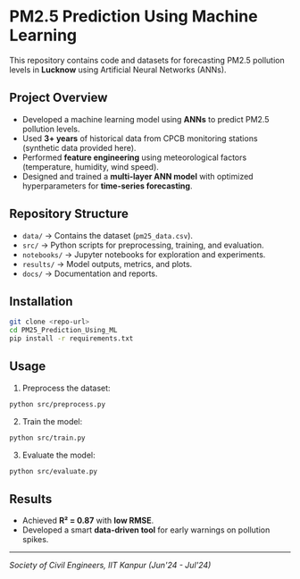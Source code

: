 # PM2.5 Prediction Using Machine Learning

This repository contains code and datasets for forecasting PM2.5 pollution levels in **Lucknow** using Artificial Neural Networks (ANNs).

## Project Overview
- Developed a machine learning model using **ANNs** to predict PM2.5 pollution levels.  
- Used **3+ years** of historical data from CPCB monitoring stations (synthetic data provided here).  
- Performed **feature engineering** using meteorological factors (temperature, humidity, wind speed).  
- Designed and trained a **multi-layer ANN model** with optimized hyperparameters for **time-series forecasting**.  

## Repository Structure
- `data/` → Contains the dataset (`pm25_data.csv`).  
- `src/` → Python scripts for preprocessing, training, and evaluation.  
- `notebooks/` → Jupyter notebooks for exploration and experiments.  
- `results/` → Model outputs, metrics, and plots.  
- `docs/` → Documentation and reports.  

## Installation
```bash
git clone <repo-url>
cd PM25_Prediction_Using_ML
pip install -r requirements.txt
```

## Usage
1. Preprocess the dataset:
```bash
python src/preprocess.py
```
2. Train the model:
```bash
python src/train.py
```
3. Evaluate the model:
```bash
python src/evaluate.py
```

## Results
- Achieved **R² = 0.87** with **low RMSE**.  
- Developed a smart **data-driven tool** for early warnings on pollution spikes.  

---
*Society of Civil Engineers, IIT Kanpur (Jun'24 - Jul'24)*
